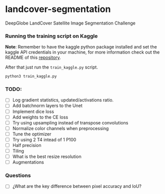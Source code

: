 # landcover-segmentation

DeepGlobe LandCover Satellite Image Segmentation Challenge

### Running the training script on Kaggle

**Note**: Remember to have the kaggle python package installed and set the kaggle 
API credentials in your machine, for more information check out the README of this 
[repository](https://github.com/Kaggle/kaggle-api).

After that just run the `train_kaggle.py` script.
```bash
python3 train_kaggle.py
```
### TODO:

- [ ] Log gradient statistics, updated/activations ratio.
- [ ] Add batchnorm layers to the Unet
- [ ] Implement dice loss
- [ ] Add weights to the CE loss 
- [ ] Try using upsampling instead of transpose convolutions
- [ ] Normalize color channels when preprocessing
- [ ] Tune the optimizer
- [ ] Try using 2 T4 intead of 1 P100
- [ ] Half precision
- [ ] Tiling
- [ ] What is the best resize resolution
- [ ] Augmentations

### Questions

- [ ] ¿What are the key difference between pixel accuracy and IoU?